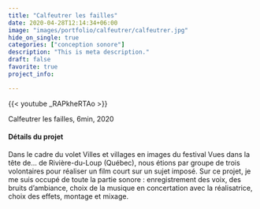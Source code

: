 ```yaml
---
title: "Calfeutrer les failles"
date: 2020-04-28T12:14:34+06:00
image: "images/portfolio/calfeutrer/calfeutrer.jpg"
hide_on_single: true
categories: ["conception sonore"]
description: "This is meta description."
draft: false
favorite: true
project_info:

---
```


{{< youtube _RAPkheRTAo >}}

Calfeutrer les failles, 6min, 2020


#### Détails du projet

Dans le cadre du volet Villes et villages en images du festival Vues dans la tête de... de Rivière-du-Loup (Québec), nous étions par groupe de trois volontaires pour réaliser un film court sur un sujet imposé. Sur ce projet, je me suis occupé de toute la partie sonore : enregistrement des voix, des bruits d’ambiance, choix de la musique en concertation avec la réalisatrice, choix des effets, montage et mixage.